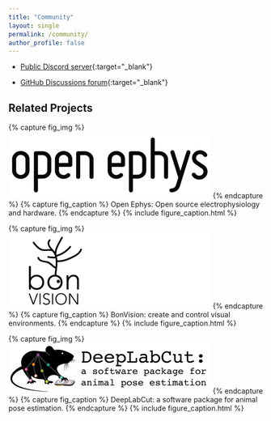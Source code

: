 ```yaml
---
title: "Community"
layout: single
permalink: /community/
author_profile: false
---
```


 * [Public Discord server](https://discord.gg/z4gBcEFzHv){:target="_blank"}

 * [GitHub Discussions forum](https://github.com/bonsai-rx/bonsai/discussions){:target="_blank"}

## Related Projects

{% capture fig_img %}
[![Open Ephys](/assets/images/logo-oe.png)](https://open-ephys.org/)
{% endcapture %}
{% capture fig_caption %}
Open Ephys: Open source electrophysiology and hardware.
{% endcapture %}
{% include figure_caption.html %}

{% capture fig_img %}
[![BonVision](/assets/images/logo-bonvision.png)](https://bonvision.github.io/)
{% endcapture %}
{% capture fig_caption %}
BonVision: create and control visual environments.
{% endcapture %}
{% include figure_caption.html %}

{% capture fig_img %}
[![DeepLabCut](/assets/images/logo-dlc.png)](http://www.mousemotorlab.org/deeplabcut)
{% endcapture %}
{% capture fig_caption %}
DeepLabCut: a software package for animal pose estimation.
{% endcapture %}
{% include figure_caption.html %}
